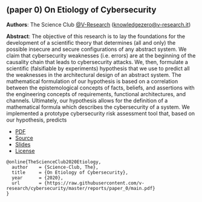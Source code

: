 ## (paper 0) On Etiology of Cybersecurity 

**Authors**: The Science Club [@V-Research](http://v-research.it) (knowledgezero@v-research.it)

**Abstract**: The objective of this research is to lay the foundations for the development of a scientific theory that determines
(all and only) the possible insecure and secure configurations of
any abstract system. We claim that cybersecurity weaknesses
(i.e. errors) are at the beginning of the causality chain that
leads to cybersecurity attacks. We, then, formulate a scientific
(falsifiable by experiments) hypothesis that we use to predict
all the weaknesses in the architectural design of an abstract
system. The mathematical formulation of our hypothesis is
based on a correlation between the epistemological concepts of
facts, beliefs, and assertions with the engineering concepts of
requirements, functional architectures, and channels. Ultimately,
our hypothesis allows for the definition of a mathematical formula
which describes the cybersecurity of a system. We implemented
a prototype cybersecurity risk assessment tool that, based on
our hypothesis, predicts

- [PDF](./main.pdf)
- [Source](https://raw.githubusercontent.com/v-research/cybersecurity/master/reports/paper_0/main.tex)
- [Slides](https://raw.githubusercontent.com/v-research/cybersecurity/master/presentations/presentation_0.pdf)
- [License](./LICENSE.md)

```
@online{TheScienceClub2020Etiology,
  author    = {Science-Club, The},
  title     = {On Etiology of Cybersecurity},
  year      = {2020},
  url       = {https://raw.githubusercontent.com/v-research/cybersecurity/master/reports/paper_0/main.pdf}
}
```
